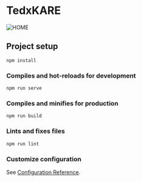 # TedxKARE

![HOME](https://user-images.githubusercontent.com/87152197/135573336-d8d4c25d-b99e-4807-a333-16e5af6fcbd2.png)



## Project setup
```
npm install
```

### Compiles and hot-reloads for development
```
npm run serve
```

### Compiles and minifies for production
```
npm run build
```

### Lints and fixes files
```
npm run lint
```

### Customize configuration
See [Configuration Reference](https://cli.vuejs.org/config/).
